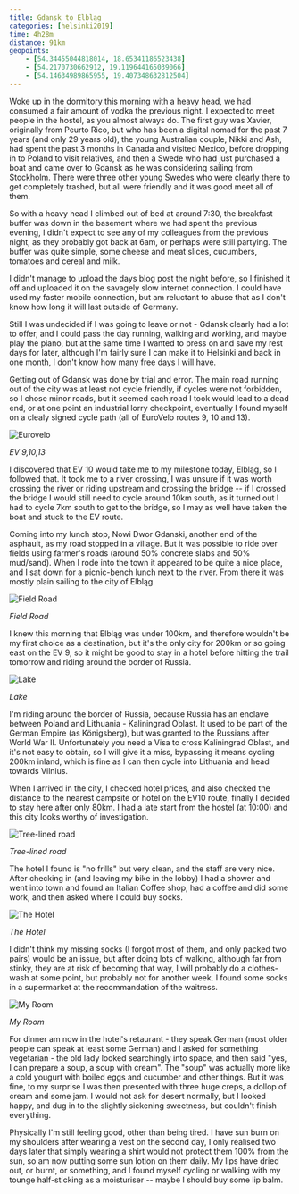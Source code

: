 ```yaml
--- 
title: Gdansk to Elbląg
categories: [helsinki2019]
time: 4h28m
distance: 91km
geopoints:
    - [54.34455044818014, 18.65341186523438]
    - [54.2170730662912, 19.119644165039066]
    - [54.14634989865955, 19.407348632812504]
---
```


Woke up in the dormitory this morning with a heavy head, we had consumed a
fair amount of vodka the previous night. I expected to meet people in the
hostel, as you almost always do. The first guy was Xavier, originally from
Peurto Rico, but who has been a digital nomad for the past 7 years (and only
29 years old), the young Australian couple, Nikki and Ash, had spent the past
3 months in Canada and visited Mexico, before dropping in to Poland to visit
relatives, and then a Swede who had just purchased a boat and came over to
Gdansk as he was considering sailing from Stockholm. There were three other
young Swedes who were clearly there to get completely trashed, but all were
friendly and it was good meet all of them.

So with a heavy head I climbed out of bed at around 7:30, the breakfast buffer
was down in the basement where we had spent the previous evening, I didn't
expect to see any of my colleagues from the previous night, as they probably
got back at 6am, or perhaps were still partying. The buffer was quite simple,
some cheese and meat slices, cucumbers, tomatoes and cereal and milk.

I didn't manage to upload the days blog post the night before, so I finished
it off and uploaded it on the savagely slow internet connection. I could have
used my faster mobile connection, but am reluctant to abuse that as I don't
know how long it will last outside of Germany.

Still I was undecided if I was going to leave or not - Gdansk clearly had a
lot to offer, and I could pass the day running, walking and working, and maybe
play the piano, but at the same time I wanted to press on and save my rest
days for later, although I'm fairly sure I can make it to Helsinki and back in
one month, I don't know how many free days I will have.

Getting out of Gdansk was done by trial and error. The main road running out
of the city was at least not cycle friendly, if cycles were not forbidden, so
I chose minor roads, but it seemed each road I took would lead to a dead end,
or at one point an industrial lorry checkpoint, eventually I found myself on a
clealy signed cycle path (all of EuroVelo routes 9, 10 and 13).

![Eurovelo](/images/tallinn/2019-07-05/1.JPG)

*EV 9,10,13*

I discovered that EV 10 would take me to my milestone today, Elbląg, so I
followed that. It took me to a river crossing, I was unsure if it was worth
crossing the river or riding upstream and crossing the bridge -- if I crossed
the bridge I would still need to cycle around 10km south, as it turned out I
had to cycle 7km south to get to the bridge, so I may as well have taken the
boat and stuck to the EV route.

Coming into my lunch stop, Nowi Dwor Gdanski, another end of the asphault, as
my road stopped in a village. But it was possible to ride over fields using
farmer's roads (around 50% concrete slabs and 50% mud/sand). When I rode into
the town it appeared to be quite a nice place, and I sat down for a
picnic-bench lunch next to the river. From there it was mostly plain sailing
to the city of Elbląg.

![Field Road](/images/tallinn/2019-07-05/4.JPG)

*Field Road*


I knew this morning that Elbląg was under 100km, and therefore wouldn't be my
first choice as a destination, but it's the only city for 200km or so going
east on the EV 9, so it might be good to stay in a hotel before hitting the
trail tomorrow and riding around the border of Russia.

![Lake](/images/tallinn/2019-07-05/2.JPG)

*Lake*

I'm riding around the border of Russia, because Russia has an enclave between
Poland and Lithuania - Kaliningrad Oblast. It used to be part of the German
Empire (as Königsberg), but was granted to the Russians after World War II.
Unfortunately you need a Visa to cross Kaliningrad Oblast, and it's not easy
to obtain, so I will give it a miss, bypassing it means cycling 200km inland,
which is fine as I can then cycle into Lithuania and head towards Vilnius.

When I arrived in the city, I checked hotel prices, and also checked the
distance to the nearest campsite or hotel on the EV10 route, finally I decided
to stay here after only 80km. I had a late start from the hostel (at 10:00)
and this city looks worthy of investigation.

![Tree-lined road](/images/tallinn/2019-07-05/3.JPG)

*Tree-lined road*

The hotel I found is "no frills" but very clean, and the staff are very nice.
After checking in (and leaving my bike in the lobby) I had a shower and went
into town and found an Italian Coffee shop, had a coffee and did some work,
and then asked where I could buy socks.

![The Hotel](/images/tallinn/2019-07-05/5.JPG)

*The Hotel*

I didn't think my missing socks (I forgot most of them, and only packed two
pairs) would be an issue, but after doing lots of walking, although far from
stinky, they are at risk of becoming that way, I will probably do a
clothes-wash at some point, but probably not for another week. I found some
socks in a supermarket at the recommandation of the waitress.

![My Room](/images/tallinn/2019-07-05/6.JPG)

*My Room*

For dinner am now in the hotel's retaurant - they speak German (most older
people can speak at least some German) and I asked for something vegetarian -
the old lady looked searchingly into space, and then said "yes, I can prepare
a soup, a soup with cream". The "soup" was actually more like a cold yougurt
with boiled eggs and cucumber and other things. But it was fine, to my
surprise I was then presented with three huge creps, a dollop of cream and
some jam. I would not ask for desert normally, but I looked happy, and dug in
to the slightly sickening sweetness, but couldn't finish everything.

Physically I'm still feeling good, other than being tired. I have sun burn on
my shoulders after wearing a vest on the second day, I only realised two days
later that simply wearing a shirt would not protect them 100% from the sun, so
am now putting some sun lotion on them daily. My lips have dried out, or
burnt, or something, and I found myself cycling or walking with my tounge
half-sticking as a moisturiser -- maybe I should buy some lip balm.
